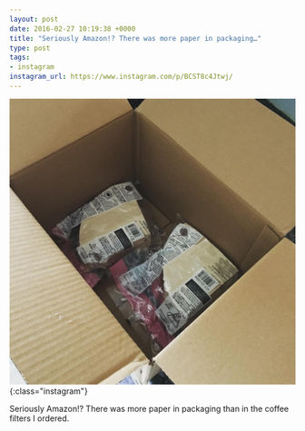 ```yaml
---
layout: post
date: 2016-02-27 10:19:38 +0000
title: "Seriously Amazon!? There was more paper in packaging…"
type: post
tags:
- instagram
instagram_url: https://www.instagram.com/p/BCST8c4Jtwj/
---
```


![Instagram - BCST8c4Jtwj](/img/BCST8c4Jtwj.jpg){:class="instagram"}

Seriously Amazon!? There was more paper in packaging than in the coffee filters I ordered.
